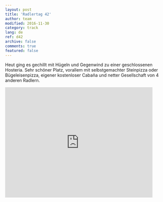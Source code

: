 ```yaml
---   
layout: post 
title: 'Radlertag 42'  
author: team 
modified: 2016-11-30
category: track 
lang: de 
ref: d42
archive: false 
comments: true 
featured: false 
--- 
```


Heut ging es gechillt mit Hügeln und Gegenwind zu einer geschlossenen Hosteria. Sehr schöner Platz, vorallem mit selbstgemachter Steinpizza oder Bügeleisenpizza, eigener kostenloser Cabaña und netter Gesellschaft von 4 anderen Radlern. 

<iframe width='480' height='360' src='http://track-kit.net/maps_s3/?v=embed&track=232841.gpx' frameborder='0' allowfullscreen></iframe>